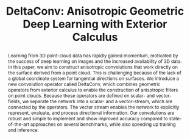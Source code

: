 ---
title: "DeltaConv: Anisotropic Geometric Deep Learning with Exterior Calculus"
layout: publication
categories:
  - Publications
tags:
  - Geometric Deep Learning
  - Point Clouds
  - Surface Networks
  - Rotation-Equivariance
  - Shape Classification
  - Shape Segmentation
  - Exterior Calculus
last_modified_at: 2022-03-06T17:55:12-01:00
venue: "Technical Report"
abstract: "Learning from 3D point-cloud data has rapidly gained momentum, motivated by the success of deep learning on images and the increased availability of 3D data. In this paper, we aim to construct anisotropic convolutions that work directly on the surface derived from a point cloud. This is challenging because of the lack of a global coordinate system for tangential directions on surfaces. We introduce a new convolution operator called DeltaConv, which combines geometric operators from exterior calculus to enable the construction of anisotropic filters on point clouds. Because these operators are defined on scalar- and vector-fields, we separate the network into a scalar- and a vector-stream, which are connected by the operators. The vector stream enables the network to explicitly represent, evaluate, and process directional information. Our convolutions are robust and simple to implement and show improved accuracy compared to state-of-the-art approaches on several benchmarks, while also speeding up training and inference."
authors: "R. Wiersma, A. Nasikun, E. Eisemann and K. Hildebrandt"
type: "Article"
pdf: "https://arxiv.org/abs/2111.08799"
img: "/assets/img/publications/deltaconv_feature.png"
bib: "@Article{WiersmaDeltaConv2022,<br />
  &nbsp;&nbsp;author    = {Ruben Wiersma, Ahmad Nasikun, Elmar Eisemann, Klaus Hildebrandt},<br />
  &nbsp;&nbsp;title     = {DeltaConv: Anisotropic Geometric Deep Learning with Exterior Calculus},<br />
  &nbsp;&nbsp;year      = {2022},<br />
  &nbsp;&nbsp;url      = {https://arxiv.org/abs/2111.08799}
}"
---
